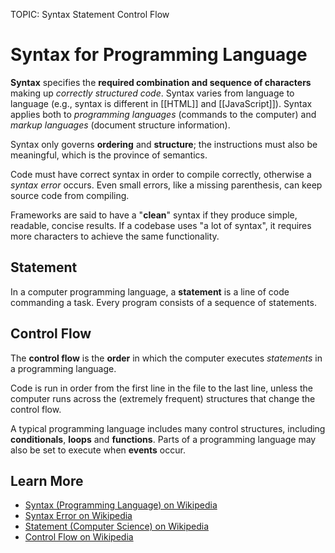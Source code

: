 TOPIC: Syntax
       Statement
       Control Flow

# Syntax for Programming Language

**Syntax** specifies the **required combination and sequence of characters** making up *correctly structured
code*. Syntax varies from language to language (e.g., syntax is different in [[HTML]] and [[JavaScript]]).
Syntax applies both to *programming languages* (commands to the computer) and *markup
languages* (document structure information).

Syntax only governs **ordering** and **structure**; the instructions must also be meaningful,
which is the province of semantics.

Code must have correct syntax in order to compile correctly, otherwise a *syntax error* occurs.
Even small errors, like a missing parenthesis, can keep source code from compiling.

Frameworks are said to have a "**clean**" syntax if they produce simple, readable, concise results.
If a codebase uses "a lot of syntax", it requires more characters to achieve the same functionality.

## Statement

In a computer programming language, a **statement** is a line of code commanding a task.
Every program consists of a sequence of statements.

## Control Flow

The **control flow** is the **order** in which the computer executes *statements* in a programming language.

Code is run in order from the first line in the file to the last line, unless the computer runs
across the (extremely frequent) structures that change the control flow.

A typical programming language includes many control structures, including
**conditionals**, **loops** and **functions**.
Parts of a programming language may also be set to execute when
**events** occur.

## Learn More

- [Syntax (Programming Language) on Wikipedia](https://en.wikipedia.org/wiki/Syntax%20(programming%20language))
- [Syntax Error on Wikipedia](https://en.wikipedia.org/wiki/Syntax%20error)
- [Statement (Computer Science) on Wikipedia](https://en.wikipedia.org/wiki/Statement%20(computer%20science))
- [Control Flow on Wikipedia](https://en.wikipedia.org/wiki/Control%20flow)
